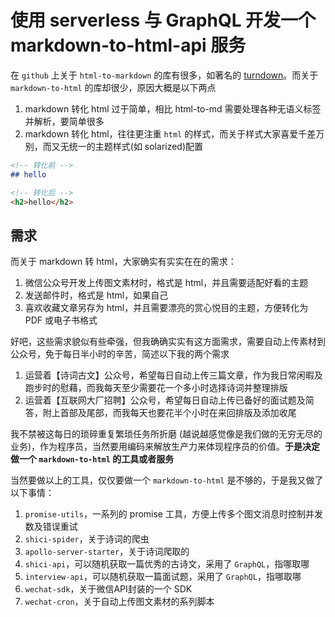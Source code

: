 # 使用 serverless 与 GraphQL 开发一个 markdown-to-html-api 服务

在 `github` 上关于 `html-to-markdown` 的库有很多，如著名的 [turndown](https://github.com/domchristie/turndown)。而关于 `markdown-to-html` 的库却很少，原因大概是以下两点 [](https://github.com/showdownjs/showdown)

1. markdown 转化 html 过于简单，相比 html-to-md 需要处理各种无语义标签并解析，要简单很多
1. markdown 转化 html，往往更注重 `html` 的样式，而关于样式大家喜爱千差万别，而又无统一的主题样式(如 solarized)配置

``` md
<!-- 转化前 -->
## hello

<!-- 转化后 -->
<h2>hello</h2>
```

## 需求

而关于 markdown 转 html，大家确实有实实在在的需求：

1. 微信公众号开发上传图文素材时，格式是 html，并且需要适配好看的主题
1. 发送邮件时，格式是 html，如果自己
1. 喜欢收藏文章另存为 html，并且需要漂亮的赏心悦目的主题，方便转化为 PDF 或电子书格式

好吧，这些需求貌似有些牵强，但我确确实实有这方面需求，需要自动上传素材到公众号，免于每日半小时的辛苦，简述以下我的两个需求

1. 运营着【诗词古文】公众号，希望每日自动上传三篇文章，作为我日常闲暇及跑步时的慰藉，而我每天至少需要花一个多小时选择诗词并整理排版
1. 运营着【互联网大厂招聘】公众号，希望每日自动上传已备好的面试题及简答，附上首部及尾部，而我每天也要花半个小时在来回排版及添加收尾

我不禁被这每日的琐碎重复繁琐任务所折磨 (越说越感觉像是我们做的无穷无尽的业务)，作为程序员，当然要用编码来解放生产力来体现程序员的价值。**于是决定做一个 `markdown-to-html` 的工具或者服务**

当然要做以上的工具，仅仅要做一个 `markdown-to-html` 是不够的，于是我又做了以下事情：

1. `promise-utils`，一系列的 promise 工具，方便上传多个图文消息时控制并发数及错误重试
1. `shici-spider`，关于诗词的爬虫
1. `apollo-server-starter`，关于诗词爬取的
1. `shici-api`，可以随机获取一篇优秀的古诗文，采用了 `GraphQL`，指哪取哪
1. `interview-api`，可以随机获取一篇面试题，采用了 `GraphQL`，指哪取哪
1. `wechat-sdk`，关于微信API封装的一个 SDK
1. `wechat-cron`，关于自动上传图文素材的系列脚本

